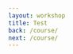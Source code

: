 ```yaml
---
layout: workshop
title: Test
back: /course/
next: /course/
---
```


<script>
let activities = {
    "aplcartDrill": {
        "description": "Drill yourself on idioms"
    },                                
    "a1": {                       
        "description": "Activity 1" 
    },                            
    "a10": {                      
        "description": "Activity 10"
    },                            
    "a2": {                       
        "description": "Activity 2" 
    },                            
    "a3": {                       
        "description": "Activity 3" 
    },                            
    "a4": {                       
        "description": "Activity 4" 
    },                            
    "a5": {                       
        "description": "Activity 5" 
    },                            
    "a6": {                       
        "description": "Activity 6" 
    },                            
    "a7": {                       
        "description": "Activity 7" 
    },                            
    "a8": {                       
        "description": "Activity 8" 
    },                            
    "a9": {                       
        "description": "Activity 9" 
    } 
}
</script>

